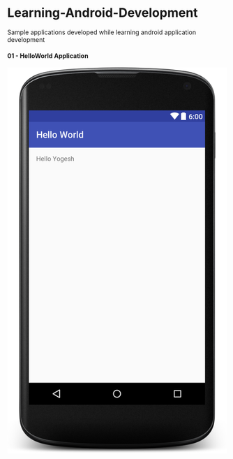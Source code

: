 # Learning-Android-Development
Sample applications developed while learning android application  development

#### 01 - HelloWorld Application
![Hello World App](01-HelloWorld_1.png)